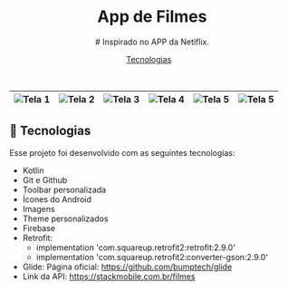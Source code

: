 <h1 align="center"> App de Filmes  </h1>

<p align="center">
# Inspirado no APP da Netiflix. <br/>
</p>

<p align="center">
  <a href="#-tecnologias">Tecnologias</a>&nbsp;&nbsp;&nbsp;
</p>

<br>

| ![Tela 1](https://github.com/user-attachments/assets/1dc439e9-7575-4818-b430-7f0711ae7e64) | ![Tela 2](https://github.com/user-attachments/assets/8216afe9-674a-4bda-aedd-1b8fdf04ab5f) | ![Tela 3](https://github.com/user-attachments/assets/05adbc37-0532-4f23-9524-59258c82d8c4) | ![Tela 4](https://github.com/user-attachments/assets/60bfb8f5-b3ac-464c-a612-4002ab30e2b7) | ![Tela 5](https://github.com/user-attachments/assets/14fed2db-1722-4053-91be-471bda938ca7) | ![Tela 5](https://github.com/user-attachments/assets/ac7cac00-a110-4c94-b276-dbb8866a61d4) |
|:---:|:---:|:---:|:---:|:---:|:---:|

## 🚀 Tecnologias

Esse projeto foi desenvolvido com as seguintes tecnologias:

- Kotlin
- Git e Github
- Toolbar personalizada
- Ícones do Android
- Imagens
- Theme personalizados
- Firebase
- Retrofit:
  - implementation 'com.squareup.retrofit2:retrofit:2.9.0'
  - implementation 'com.squareup.retrofit2:converter-gson:2.9.0'
- Glide: Página oficial: https://github.com/bumptech/glide
- Link da API: https://stackmobile.com.br/filmes

